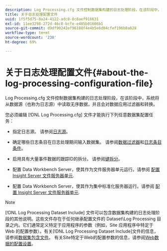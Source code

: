 ```yaml
---
description: Log Processing.cfg 文件控制数据集构建的日志处理阶段，在该阶段中，系统将从数据源（也称为日志源）中读取无序数据，并且会对数据应用过滤器和转换。
title: 关于日志处理配置文件
uuid: 1f5f5d75-8a24-4122-adc8-8c8aef916631
exl-id: 11ee3298-272d-46c8-bcfe-e485b01606b1
source-git-commit: d9df90242ef96188f4e4b5e6d04cfef196b0a628
workflow-type: tm+mt
source-wordcount: '238'
ht-degree: 69%

---
```


# 关于日志处理配置文件{#about-the-log-processing-configuration-file}

Log Processing.cfg 文件控制数据集构建的日志处理阶段，在该阶段中，系统将从数据源（也称为日志源）中读取无序数据，并且会对数据应用过滤器和转换。

您必须编辑 [!DNL Log Processing.cfg] 文件才能执行下列任意数据集配置任务：

* 指定日志源。 请参阅[日志源](../../../home/c-dataset-const-proc/c-log-proc-config-file/c-log-sources.md)。
* 确定哪些日志条目在日志处理期间输入数据集。 请参阅[数据过滤器](../../../home/c-dataset-const-proc/c-log-proc-config-file/c-info-log-proc-param.md)和[日志条目条件](../../../home/c-dataset-const-proc/c-log-proc-config-file/c-info-log-proc-param.md)。

* 启用具有大量事件数据的跟踪ID的拆分。 请参阅[键拆分](../../../home/c-dataset-const-proc/c-log-proc-config-file/c-info-log-proc-param.md)。
* 配置 Data Workbench Server，使其作为文件服务器单元运行。请参阅 [配置 Insight Server 文件服务器单元](../../../home/c-dataset-const-proc/c-log-proc-config-file/c-ins-svr-file-svr-unit.md).
* 配置 Data Workbench Server，使其作为集中标准化服务器运行。请参阅 [配置 Insight Server 文件服务器单元](../../../home/c-dataset-const-proc/c-log-proc-config-file/c-ins-svr-file-svr-unit.md).

>[!NOTE]
>
>[!DNL Log Processing Dataset Include] 文件可以包含数据集构建的日志处理阶段的其他说明。这些文件存在于任何继承配置文件的 Dataset\Log Processing 目录之内。它们通常定义特定于应用程序的参数（例如，Site 应用程序中特定于 Web 的配置参数）。有关[!DNL Log Processing Dataset Include]文件的信息，请参阅[数据集包含文件](../../../home/c-dataset-const-proc/c-dataset-inc-files/c-abt-dataset-inc-files.md)。 有关Site特定于Web的配置参数的信息，请参阅[Web数据的配置设置](../../../home/c-dataset-const-proc/c-config-web-data/c-config-web-data.md)。
